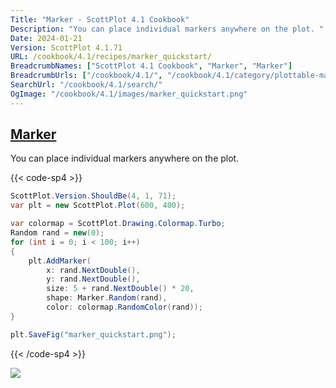```yaml
---
Title: "Marker - ScottPlot 4.1 Cookbook"
Description: "You can place individual markers anywhere on the plot. "
Date: 2024-01-21
Version: ScottPlot 4.1.71
URL: /cookbook/4.1/recipes/marker_quickstart/
BreadcrumbNames: ["ScottPlot 4.1 Cookbook", "Marker", "Marker"]
BreadcrumbUrls: ["/cookbook/4.1/", "/cookbook/4.1/category/plottable-marker", "/cookbook/4.1/recipes/marker_quickstart/"]
SearchUrl: "/cookbook/4.1/search/"
OgImage: "/cookbook/4.1/images/marker_quickstart.png"
---
```


<h2><a id='marker' href='/cookbook/4.1/recipes/marker_quickstart/'>Marker</a></h2>

You can place individual markers anywhere on the plot. 

{{< code-sp4 >}}

```cs
ScottPlot.Version.ShouldBe(4, 1, 71);
var plt = new ScottPlot.Plot(600, 400);

var colormap = ScottPlot.Drawing.Colormap.Turbo;
Random rand = new(0);
for (int i = 0; i < 100; i++)
{
    plt.AddMarker(
        x: rand.NextDouble(),
        y: rand.NextDouble(),
        size: 5 + rand.NextDouble() * 20,
        shape: Marker.Random(rand),
        color: colormap.RandomColor(rand));
}

plt.SaveFig("marker_quickstart.png");
```

{{< /code-sp4 >}}

<img src='../../images/marker_quickstart.png' class='d-block mx-auto my-5' />


